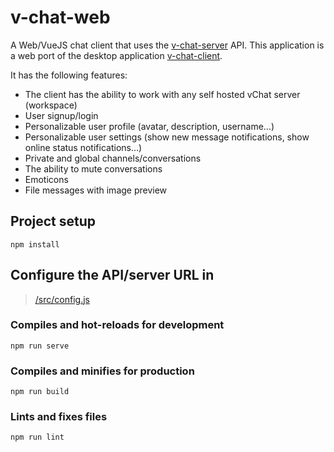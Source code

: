 # v-chat-web
A Web/VueJS chat client that uses the [v-chat-server](https://github.com/gryp17/v-chat-server) API. This application is a web port of the desktop application [v-chat-client](https://github.com/gryp17/v-chat-client).


It has the following features:
* The client has the ability to work with any self hosted vChat server (workspace)
* User signup/login
* Personalizable user profile (avatar, description, username...)
* Personalizable user settings (show new message notifications, show online status notifications...)
* Private and global channels/conversations
* The ability to mute conversations
* Emoticons
* File messages with image preview

## Project setup
```
npm install
```

## Configure the API/server URL in
> [/src/config.js](https://github.com/gryp17/v-chat-web/blob/main/src/config.js)

### Compiles and hot-reloads for development
```
npm run serve
```

### Compiles and minifies for production
```
npm run build
```

### Lints and fixes files
```
npm run lint
```


